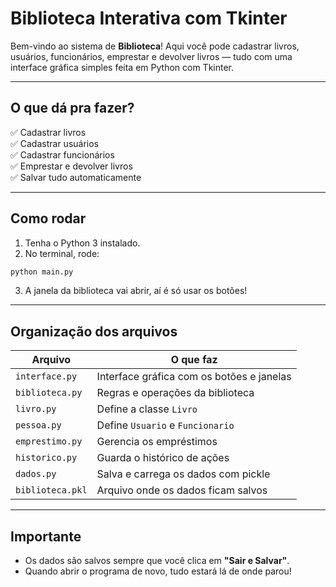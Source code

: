 # Biblioteca Interativa com Tkinter

Bem-vindo ao sistema de **Biblioteca**!
Aqui você pode cadastrar livros, usuários, funcionários, emprestar e devolver livros — tudo com uma interface gráfica simples feita em Python com Tkinter.

---

## O que dá pra fazer?

✅ Cadastrar livros  
✅ Cadastrar usuários  
✅ Cadastrar funcionários  
✅ Emprestar e devolver livros  
✅ Salvar tudo automaticamente 

---

## Como rodar

1. Tenha o Python 3 instalado.
2. No terminal, rode:

```bash
python main.py
```

3. A janela da biblioteca vai abrir, aí é só usar os botões!

---

## Organização dos arquivos

| Arquivo         | O que faz                                   |
|------------------|----------------------------------------------|
| `interface.py`   | Interface gráfica com os botões e janelas   |
| `biblioteca.py`  | Regras e operações da biblioteca            |
| `livro.py`       | Define a classe `Livro`                     |
| `pessoa.py`      | Define `Usuario` e `Funcionario`            |
| `emprestimo.py`  | Gerencia os empréstimos                    |
| `historico.py`   | Guarda o histórico de ações                 |
| `dados.py`       | Salva e carrega os dados com pickle         |
| `biblioteca.pkl` | Arquivo onde os dados ficam salvos          |

---

## Importante

- Os dados são salvos sempre que você clica em **"Sair e Salvar"**.
- Quando abrir o programa de novo, tudo estará lá de onde parou!
